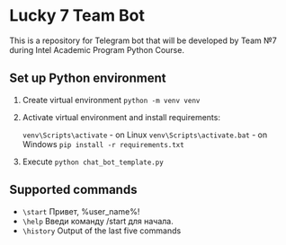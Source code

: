# Lucky 7 Team Bot

This is a repository for Telegram bot that will be developed by Team №7 during Intel Academic Program Python Course.

## Set up Python environment

1. Create virtual environment `python -m venv venv`
2. Activate virtual environment and install requirements: 

    `venv\Scripts\activate` - on Linux
    `venv\Scripts\activate.bat` - on Windows
    `pip install -r requirements.txt`

3. Execute ``python chat_bot_template.py``

## Supported commands

- `\start` 
Привет, %user_name%!
- `\help` 
Введи команду /start для начала.
- `\history` 
Output of the last five commands
